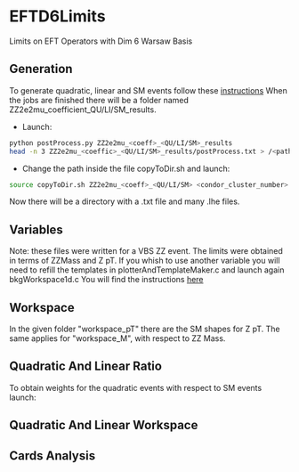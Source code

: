 # EFTD6Limits
Limits on EFT Operators with Dim 6 Warsaw Basis 
## Generation
To generate quadratic, linear and SM events follow these [instructions](https://github.com/giacomoortona/D6EFTStudies/blob/master/README.md)
When the jobs are finished there will be a folder named ZZ2e2mu_coefficient_QU/LI/SM_results.
- Launch:
```bash
python postProcess.py ZZ2e2mu_<coeff>_<QU/LI/SM>_results
head -n 3 ZZ2e2mu_<coeffic>_<QU/LI/SM>_results/postProcess.txt > /<path>/<directory>/crossSection.txt
```
- Change the path inside the file copyToDir.sh and launch:
```bash
source copyToDir.sh ZZ2e2mu_<coeff>_<QU/LI/SM> <condor_cluster_number> <directory>
```
Now there will be a directory with a .txt file and many .lhe files.
## Variables
Note: these files were written for a VBS ZZ event. The limits were obtained in terms of ZZMass and Z pT.
If you whish to use another variable you will need to refill the templates in plotterAndTemplateMaker.c and launch again bkgWorkspace1d.c
You will find the instructions [here](https://github.com/covarell/vbs_analysis)
## Workspace
In the given folder "workspace_pT" there are the SM shapes for Z pT. 
The same applies for "workspace_M", with respect to ZZ Mass.
## Quadratic And Linear Ratio
To obtain weights for the quadratic events with respect to SM events launch:
## Quadratic And Linear Workspace
## Cards Analysis
